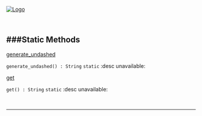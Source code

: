 
[![Logo](http://luxeengine.com/images/logo.png)](index.html)




&nbsp;   

<a class="lift" name="StaticMethods" ></a>
###Static Methods   
---
<a class="lift" name="generate_undashed" href="#generate_undashed">generate_undashed</a>

```generate_undashed() : String```
<span class="small_desc_flat"> `static` :desc unavailable: </span>   

<a class="lift" name="get" href="#get">get</a>

```get() : String```
<span class="small_desc_flat"> `static` :desc unavailable: </span>   



&nbsp;
&nbsp;
&nbsp;

---  


&nbsp;   
&nbsp;   